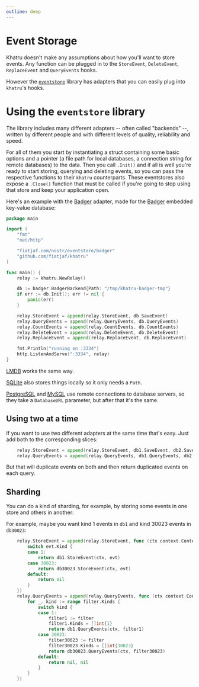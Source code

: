 ```yaml
---
outline: deep
---
```


# Event Storage

Khatru doesn't make any assumptions about how you'll want to store events. Any function can be plugged in to the `StoreEvent`, `DeleteEvent`, `ReplaceEvent` and `QueryEvents` hooks.

However the [`eventstore`](https://fiatjaf.com/nostr/eventstore) library has adapters that you can easily plug into `khatru`'s hooks.

# Using the `eventstore` library

The library includes many different adapters -- often called "backends" --, written by different people and with different levels of quality, reliability and speed.

For all of them you start by instantiating a struct containing some basic options and a pointer (a file path for local databases, a connection string for remote databases) to the data. Then you call `.Init()` and if all is well you're ready to start storing, querying and deleting events, so you can pass the respective functions to their `khatru` counterparts. These eventstores also expose a `.Close()` function that must be called if you're going to stop using that store and keep your application open.

Here's an example with the [Badger](https://pkg.go.dev/fiatjaf.com/nostr/eventstore/badger) adapter, made for the [Badger](https://github.com/dgraph-io/badger) embedded key-value database:

```go
package main

import (
	"fmt"
	"net/http"

	"fiatjaf.com/nostr/eventstore/badger"
	"github.com/fiatjaf/khatru"
)

func main() {
	relay := khatru.NewRelay()

	db := badger.BadgerBackend{Path: "/tmp/khatru-badger-tmp"}
	if err := db.Init(); err != nil {
		panic(err)
	}

	relay.StoreEvent = append(relay.StoreEvent, db.SaveEvent)
	relay.QueryEvents = append(relay.QueryEvents, db.QueryEvents)
	relay.CountEvents = append(relay.CountEvents, db.CountEvents)
	relay.DeleteEvent = append(relay.DeleteEvent, db.DeleteEvent)
	relay.ReplaceEvent = append(relay.ReplaceEvent, db.ReplaceEvent)

	fmt.Println("running on :3334")
	http.ListenAndServe(":3334", relay)
}
```

[LMDB](https://pkg.go.dev/fiatjaf.com/nostr/eventstore/lmdb) works the same way.

[SQLite](https://pkg.go.dev/fiatjaf.com/nostr/eventstore/sqlite3) also stores things locally so it only needs a `Path`.

[PostgreSQL](https://pkg.go.dev/fiatjaf.com/nostr/eventstore/postgresql) and [MySQL](https://pkg.go.dev/fiatjaf.com/nostr/eventstore/mysql) use remote connections to database servers, so they take a `DatabaseURL` parameter, but after that it's the same.

## Using two at a time

If you want to use two different adapters at the same time that's easy. Just add both to the corresponding slices:

```go
	relay.StoreEvent = append(relay.StoreEvent, db1.SaveEvent, db2.SaveEvent)
	relay.QueryEvents = append(relay.QueryEvents, db1.QueryEvents, db2.SaveEvent)
```

But that will duplicate events on both and then return duplicated events on each query.

## Sharding

You can do a kind of sharding, for example, by storing some events in one store and others in another:

For example, maybe you want kind 1 events in `db1` and kind 30023 events in `db30023`:

```go
	relay.StoreEvent = append(relay.StoreEvent, func (ctx context.Context, evt *nostr.Event) error {
		switch evt.Kind {
		case 1:
			return db1.StoreEvent(ctx, evt)
		case 30023:
			return db30023.StoreEvent(ctx, evt)
		default:
			return nil
		}
	})
	relay.QueryEvents = append(relay.QueryEvents, func (ctx context.Context, filter nostr.Filter) (chan *nostr.Event, error) {
		for _, kind := range filter.Kinds {
			switch kind {
			case 1:
				filter1 := filter
				filter1.Kinds = []int{1}
				return db1.QueryEvents(ctx, filter1)
			case 30023:
				filter30023 := filter
				filter30023.Kinds = []int{30023}
				return db30023.QueryEvents(ctx, filter30023)
			default:
				return nil, nil
			}
		}
	})
```
